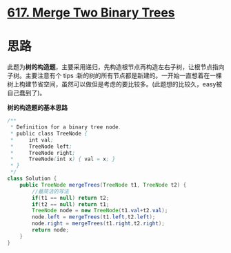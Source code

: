 # [617. Merge Two Binary Trees](https://leetcode.com/problems/merge-two-binary-trees/description/)

# 思路

此题为**树的构造题**，主要采用递归，先构造根节点再构造左右子树，让根节点指向子树。主要注意有个 tips :新的树的所有节点都是新建的。一开始一直想着在一棵树上构建节省空间，虽然可以做但是考虑的要比较多。(此题想的比较久，easy被自己蠢到了)。

**树的构造题的基本思路**

```java
/**
 * Definition for a binary tree node.
 * public class TreeNode {
 *     int val;
 *     TreeNode left;
 *     TreeNode right;
 *     TreeNode(int x) { val = x; }
 * }
 */
class Solution {
    public TreeNode mergeTrees(TreeNode t1, TreeNode t2) {
        //最简洁的写法
        if(t1 == null) return t2;
        if(t2 == null) return t1;
        TreeNode node = new TreeNode(t1.val+t2.val);
        node.left = mergeTrees(t1.left,t2.left);
        node.right = mergeTrees(t1.right,t2.right);
        return node;
    }
}
```
